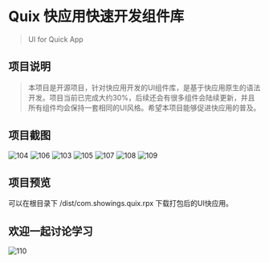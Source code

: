 # Quix 快应用快速开发组件库
> UI for Quick App 

## 项目说明
> 本项目是开源项目，针对快应用开发的UI组件库，是基于快应用原生的语法开发。项目当前已完成大约30%，后续还会有很多组件会陆续更新，并且所有组件均会保持一套相同的UI风格。希望本项目能够促进快应用的普及。

## 项目截图
![104](http://image.showings.com.cn/2-showingsview)
![106](http://image.showings.com.cn/1-showingsview)
![103](http://image.showings.com.cn/3-showingsview)
![105](http://image.showings.com.cn/4-showingsview)
![107](http://image.showings.com.cn/5-showingsview)
![108](http://image.showings.com.cn/6-showingsview)
![109](http://image.showings.com.cn/7-showingsview)

## 项目预览
可以在根目录下 /dist/com.showings.quix.rpx 下载打包后的UI快应用。

## 欢迎一起讨论学习
![110](http://image.showings.com.cn/tutoro-showingsview)
